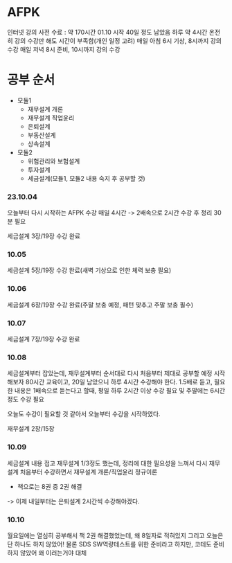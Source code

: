# AFPK

인터넷 강의 사전 수료 : 약 170시간
01.10 시작 40일 정도 남았음
하루 약 4시간 온전히 강의 수강만 해도 시간이 부족함(개인 일정 고려)
매일 아침 6시 기상, 8시까지 강의 수강
매일 저녁 8시 준비, 10시까지 강의 수강

# 공부 순서

- 모듈1
  - 재무설계 개론
  - 재무설계 직업윤리
  - 은퇴설계
  - 부동산설계
  - 상속설계
- 모듈2
  - 위험관리와 보험설계
  - 투자설계
  - 세금설계(모듈1, 모듈2 내용 숙지 후 공부할 것)

### 23.10.04

오늘부터 다시 시작하는 AFPK 수강
매일 4시간 -> 2배속으로 2시간 수강 후 정리 30분 필요

세금설계 3장/19장 수강 완료

### 10.05

세금설계 5장/19장 수강 완료(새벽 기상으로 인한 체력 보충 필요)

### 10.06

세금설계 6장/19장 수강 완료(주말 보충 예정, 패턴 맞추고 주말 보충 필수)

### 10.07

세금설계 7장/19장 수강 완료

### 10.08

세금설계부터 잡았는데, 재무설계부터 순서대로 다시 처음부터 제대로 공부할 예정
시작해보자
80시간 교육이고, 20일 남았으니 하루 4시간 수강해야 한다.
1.5배로 듣고, 필요한 내용은 1배속으로 듣는다고 할때, 평일 하루 2시간 이상 수강 필요 및 주말에는 6시간 정도 수강 필요

오늘도 수강이 필요할 것 같아서 오늘부터 수강을 시작하였다.

재무설계 2장/15장

### 10.09

세금설계 내용 접고 재무설계 1/3정도 했는데,
정리에 대한 필요성을 느껴서 다시 재무설계 처음부터 수강하면서 재무설계 개론/직업윤리 정규이론

- 책으로는 8권 중 2권 해결

-> 이제 내일부터는 은퇴설계 2시간씩 수강해야겠다.

### 10.10

월요일에는 열심히 공부해서 책 2권 해결했었는데, 왜 8일자로 적혀있지
그리고 오늘은 단 하나도 하지 않았어!
물론 SDS SW역량테스트를 위한 준비라고 하지만, 코테도 준비하지 않았어
왜 이러는거야 대체
